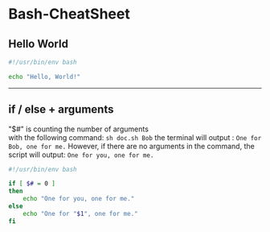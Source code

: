 # Bash-CheatSheet

## Hello World

```bash
#!/usr/bin/env bash

echo "Hello, World!" 
```
<hr>

## if / else + arguments
"$#" is counting the number of arguments  
with the following command: `sh doc.sh Bob` the terminal will output : `One for Bob, one for me.`
However, if there are no arguments in the command, the script will output: `One for you, one for me.`
```bash
#!/usr/bin/env bash

if [ $# = 0 ]
then
    echo "One for you, one for me."
else
    echo "One for "$1", one for me."
fi
```
